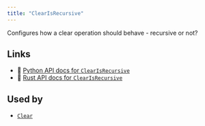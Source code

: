 ```yaml
---
title: "ClearIsRecursive"
---
```


Configures how a clear operation should behave - recursive or not?


## Links
 * 🐍 [Python API docs for `ClearIsRecursive`](https://ref.rerun.io/docs/python/stable/common/components#rerun.components.ClearIsRecursive)
 * 🦀 [Rust API docs for `ClearIsRecursive`](https://docs.rs/rerun/latest/rerun/components/struct.ClearIsRecursive.html)


## Used by

* [`Clear`](../archetypes/clear.md)
